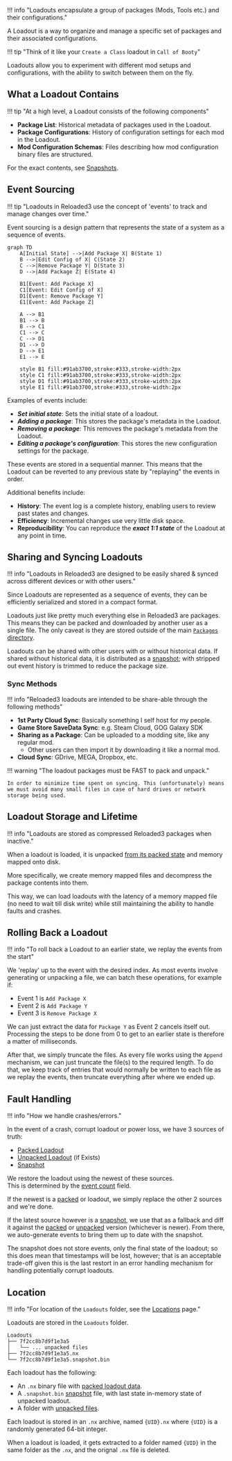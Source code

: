 !!! info "Loadouts encapsulate a group of packages (Mods, Tools etc.) and their configurations."

A Loadout is a way to organize and manage a specific set of packages and their associated configurations.

!!! tip "Think of it like your `Create a Class` loadout in `Call of Booty`"

Loadouts allow you to experiment with different mod setups and configurations, with the ability
to switch between them on the fly.

## What a Loadout Contains

!!! tip "At a high level, a Loadout consists of the following components"

- **Package List**: Historical metadata of packages used in the Loadout.
- **Package Configurations**: History of configuration settings for each mod in the Loadout.
- **Mod Configuration Schemas**: Files describing how mod configuration binary files are structured.

For the exact contents, see [Snapshots][snapshot].

## Event Sourcing

!!! tip "Loadouts in Reloaded3 use the concept of 'events' to track and manage changes over time."

Event sourcing is a design pattern that represents the state of a system as a sequence of events.

```mermaid
graph TD
    A[Initial State] -->|Add Package X| B(State 1)
    B -->|Edit Config of X| C(State 2)
    C -->|Remove Package Y| D(State 3)
    D -->|Add Package Z| E(State 4)

    B1[Event: Add Package X]
    C1[Event: Edit Config of X]
    D1[Event: Remove Package Y]
    E1[Event: Add Package Z]

    A --> B1
    B1 --> B
    B --> C1
    C1 --> C
    C --> D1
    D1 --> D
    D --> E1
    E1 --> E

    style B1 fill:#91ab3700,stroke:#333,stroke-width:2px
    style C1 fill:#91ab3700,stroke:#333,stroke-width:2px
    style D1 fill:#91ab3700,stroke:#333,stroke-width:2px
    style E1 fill:#91ab3700,stroke:#333,stroke-width:2px
```

Examples of events include:

- ***Set initial state***: Sets the initial state of a loadout.
- ***Adding a package***: This stores the package's metadata in the Loadout.
- ***Removing a package***: This removes the package's metadata from the Loadout.
- ***Editing a package's configuration***: This stores the new configuration settings for the package.

These events are stored in a sequential manner. This means that the Loadout can be reverted to any
previous state by "replaying" the events in order.

Additional benefits include:

- **History**: The event log is a complete history, enabling users to review past states and changes.
- **Efficiency**: Incremental changes use very little disk space.
- **Reproducibility**: You can reproduce the ***exact 1:1 state*** of the Loadout at any point in time.

## Sharing and Syncing Loadouts

!!! info "Loadouts in Reloaded3 are designed to be easily shared & synced across different devices or with other users."

Since Loadouts are represented as a sequence of events, they can be efficiently serialized and
stored in a compact format.

Loadouts just like pretty much everything else in Reloaded3 are packages. This means they can be
packed and downloaded by another user as a single file. The only caveat is they are stored outside
of the main [`Packages` directory][locations-packages].

Loadouts can be shared with other users with or without historical data. If shared without historical data,
it is distributed as a [snapshot][snapshot]; with stripped out event history is trimmed to reduce the package size.

### Sync Methods

!!! info "Reloaded3 loadouts are intended to be share-able through the following methods"

- **1st Party Cloud Sync**: Basically something I self host for my people.
- **Game Store SaveData Sync**: e.g. Steam Cloud, GOG Galaxy SDK
- **Sharing as a Package**: Can be uploaded to a modding site, like any regular mod.
    - Other users can then import it by downloading it like a normal mod.
- **Cloud Sync**: GDrive, MEGA, Dropbox, etc.

!!! warning "The loadout packages must be FAST to pack and unpack."

    In order to minimize time spent on syncing. This (unfortunately) means
    we must avoid many small files in case of hard drives or network storage being used.

## Loadout Storage and Lifetime

!!! info "Loadouts are stored as compressed Reloaded3 packages when inactive."

When a loadout is loaded, it is unpacked [from its packed state][packed] and memory mapped onto disk.

More specifically, we create memory mapped files and decompress the package contents into them.

This way, we can load loadouts with the latency of a memory mapped file (no need to wait till disk write)
while still maintaining the ability to handle faults and crashes.

## Rolling Back a Loadout

!!! info "To roll back a Loadout to an earlier state, we replay the events from the start"

We 'replay' up to the event with the desired index.
As most events involve generating or unpacking a file, we can batch these operations, for example if:

- Event 1 is `Add Package X`
- Event 2 is `Add Package Y`
- Event 3 is `Remove Package X`

We can just extract the data for `Package Y` as Event 2 cancels itself out.
Processing the steps to be done from 0 to get to an earlier state is therefore a matter of milliseconds.

After that, we simply truncate the files. As every file works using the `Append` mechanism, we can just
truncate the file(s) to the required length. To do that, we keep track of entries that would normally
be written to each file as we replay the events, then truncate everything after where we ended up.

## Fault Handling

!!! info "How we handle crashes/errors."

In the event of a crash, corrupt loadout or power loss, we have 3 sources of truth:

- [Packed Loadout][packed-loadout]
- [Unpacked Loadout][unpacked-loadout] (if Exists)
- [Snapshot][snapshot]

We restore the loadout using the newest of these sources.<br/>
This is determined by the [event count][event-count-header] field.

If the newest is a [packed][packed-loadout] or  loadout,
we simply replace the other 2 sources and we're done.

If the latest source however is a [snapshot][snapshot], we use that as a fallback and diff it against
the [packed][packed-loadout] or [unpacked][unpacked-loadout] version (whichever is newer). From there,
we auto-generate events to bring them up to date with the snapshot.

The snapshot does not store events, only the final state of the loadout; so this does mean that
timestamps will be lost, however; that is an acceptable trade-off given this is the last restort in
an error handling mechanism for handling potentially corrupt loadouts.

## Location

!!! info "For location of the `Loadouts` folder, see the [Locations][locations] page."

Loadouts are stored in the `Loadouts` folder.

```
Loadouts
├── 7f2cc8b7d9f1e3a5
│   └── ... unpacked files
├── 7f2cc8b7d9f1e3a5.nx
└── 7f2cc8b7d9f1e3a5.snapshot.bin
```

Each loadout has the following:

- An `.nx` binary file with [packed loadout data][packed-loadout-format].
- A `.snapshot.bin` [snapshot][snapshot] file, with last state in-memory state of unpacked loadout.
- A folder with [unpacked files][unpacked-format].

Each loadout is stored in an `.nx` archive, named `{UID}.nx` where `{UID}` is a randomly generated
64-bit integer.

When a loadout is loaded, it gets extracted to a folder named `{UID}` in the same folder as the `.nx`,
and the orignal `.nx` file is deleted.

[event-count-header]: ./File-Format/Unpacked.md#headerbin
[locations]: ../Locations.md
[locations-packages]: ../Locations.md#where-are-the-files-stored
[packed]: ./File-Format/Packed.md
[packed-loadout]: ./File-Format/Packed.md
[packed-loadout-format]: ./File-Format/Packed.md
[snapshot]: ./File-Format/Snapshot.md
[unpacked-format]: ./File-Format/Unpacked.md
[unpacked-loadout]: ./File-Format/Unpacked.md
[loadout-file-format]: ./File-Format/Unpacked.md